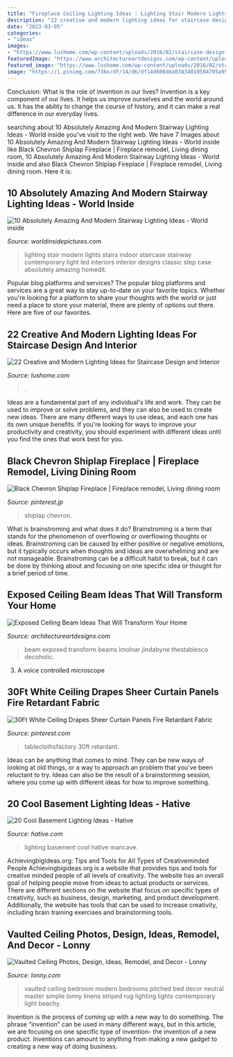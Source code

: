 ```yaml
---
title: "Fireplace Ceiling Lighting Ideas : Lighting Stair Modern Lights Stairs Indoor Staircase Stairway Contemporary Light Led Interiors Interior Designs Classic Step Case Absolutely Amazing Homedit"
description: "22 creative and modern lighting ideas for staircase design and interior"
date: "2023-03-05"
categories:
- "ideas"
images:
- "https://www.lushome.com/wp-content/uploads/2016/02/staircase-design-lighting-ideas-9.jpg"
featuredImage: "https://www.architectureartdesigns.com/wp-content/uploads/2019/06/beam-ceiling-4.jpg"
featured_image: "https://www.lushome.com/wp-content/uploads/2016/02/staircase-design-lighting-ideas-9.jpg"
image: "https://i.pinimg.com/736x/df/14/d6/df14d606dda03834010584705a95fe57.jpg"
---
```



Conclusion: What is the role of invention in our lives?
Invention is a key component of our lives. It helps us improve ourselves and the world around us. It has the ability to change the course of history, and it can make a real difference in our everyday lives.

	

		
searching about 10 Absolutely Amazing And Modern Stairway Lighting Ideas - World inside you've visit to the right web. We have 7 Images about 10 Absolutely Amazing And Modern Stairway Lighting Ideas - World inside like Black Chevron Shiplap Fireplace | Fireplace remodel, Living dining room, 10 Absolutely Amazing And Modern Stairway Lighting Ideas - World inside and also Black Chevron Shiplap Fireplace | Fireplace remodel, Living dining room. Here it is:
		
    
## 10 Absolutely Amazing And Modern Stairway Lighting Ideas - World Inside

<img loading=lazy src="https://worldinsidepictures.com/wp-content/uploads/2014/09/64.jpg" onerror="this.onerror=null;this.src='https://tse3.mm.bing.net/th?id=OIP.RRIvqc5igGen8nj646-T6gHaKQ&amp;pid=15.1';" alt="10 Absolutely Amazing And Modern Stairway Lighting Ideas - World inside">

_Source: worldinsidepictures.com_

>lighting stair modern lights stairs indoor staircase stairway contemporary light led interiors interior designs classic step case absolutely amazing homedit. 

	

Popular blog platforms and services?
The popular blog platforms and services are a great way to stay up-to-date on your favorite topics. Whether you're looking for a platform to share your thoughts with the world or just need a place to store your material, there are plenty of options out there. Here are five of our favorites.

    
## 22 Creative And Modern Lighting Ideas For Staircase Design And Interior

<img loading=lazy src="https://www.lushome.com/wp-content/uploads/2016/02/staircase-design-lighting-ideas-9.jpg" onerror="this.onerror=null;this.src='https://tse1.mm.bing.net/th?id=OIP.jJW5JiiHFoNwgit7H9KwRgAAAA&amp;pid=15.1';" alt="22 Creative and Modern Lighting Ideas for Staircase Design and Interior">

_Source: lushome.com_

>. 

	

Ideas are a fundamental part of any individual's life and work. They can be used to improve or solve problems, and they can also be used to create new ideas. There are many different ways to use ideas, and each one has its own unique benefits. If you're looking for ways to improve your productivity and creativity, you should experiment with different ideas until you find the ones that work best for you.

    
## Black Chevron Shiplap Fireplace | Fireplace Remodel, Living Dining Room

<img loading=lazy src="https://i.pinimg.com/736x/9d/e5/8c/9de58c5552635393fda8cccad5a3648a.jpg" onerror="this.onerror=null;this.src='https://tse3.mm.bing.net/th?id=OIP.mkSp7UWUU8srTdu-0qM8TQHaJ5&amp;pid=15.1';" alt="Black Chevron Shiplap Fireplace | Fireplace remodel, Living dining room">

_Source: pinterest.jp_

>shiplap chevron. 

	

What is brainstroming and what does it do?
Brainstroming is a term that stands for the phenomenon of overflowing or overflowing thoughts or ideas. Brainstroming can be caused by either positive or negative emotions, but it typically occurs when thoughts and ideas are overwhelming and are not manageable. Brainstroming can be a difficult habit to break, but it can be done by thinking about and focusing on one specific idea or thought for a brief period of time.

    
## Exposed Ceiling Beam Ideas That Will Transform Your Home

<img loading=lazy src="https://www.architectureartdesigns.com/wp-content/uploads/2019/06/beam-ceiling-4.jpg" onerror="this.onerror=null;this.src='https://tse4.mm.bing.net/th?id=OIP.ye0itOZMA0PGuQygO6xNQgHaKz&amp;pid=15.1';" alt="Exposed Ceiling Beam Ideas That Will Transform Your Home">

_Source: architectureartdesigns.com_

>beam exposed transform beams lmolnar jindabyne thestablesco decoholic. 

	

3. A voice controlled microscope

    
## 30Ft White Ceiling Drapes Sheer Curtain Panels Fire Retardant Fabric

<img loading=lazy src="https://i.pinimg.com/736x/df/14/d6/df14d606dda03834010584705a95fe57.jpg" onerror="this.onerror=null;this.src='https://tse1.mm.bing.net/th?id=OIP.oKFbIqvUH3jEYKMsShSPbAHaJ3&amp;pid=15.1';" alt="30Ft White Ceiling Drapes Sheer Curtain Panels Fire Retardant Fabric">

_Source: pinterest.com_

>tableclothsfactory 30ft retardant. 

	

Ideas can be anything that comes to mind. They can be new ways of looking at old things, or a way to approach an problem that you've been reluctant to try. Ideas can also be the result of a brainstorming session, where you come up with different ideas for how to improve something.

    
## 20 Cool Basement Lighting Ideas - Hative

<img loading=lazy src="https://hative.com/wp-content/uploads/2014/05/basement-lighting-ideas/17-mancave-lighting.jpg" onerror="this.onerror=null;this.src='https://tse3.mm.bing.net/th?id=OIP.Lv5P2XWwy28z3Ls7FBCDywHaJ4&amp;pid=15.1';" alt="20 Cool Basement Lighting Ideas - Hative">

_Source: hative.com_

>lighting basement cool hative mancave. 

	

AchievingbigIdeas.org: Tips and Tools for All Types of Creativeminded People
Achievingbigideas.org is a website that provides tips and tools for creative minded people of all levels of creativity. The website has an overall goal of helping people move from ideas to actual products or services. There are different sections on the website that focus on specific types of creativity, such as business, design, marketing, and product development. Additionally, the website has tools that can be used to increase creativity, including brain training exercises and brainstorming tools.

    
## Vaulted Ceiling Photos, Design, Ideas, Remodel, And Decor - Lonny

<img loading=lazy src="http://www1.pictures.lonny.com/lo/wjRT_NUfK4Ex.jpg" onerror="this.onerror=null;this.src='https://tse2.mm.bing.net/th?id=OIP.9Nxny7DajhsfsNrSe-72ygHaLH&amp;pid=15.1';" alt="Vaulted Ceiling Photos, Design, Ideas, Remodel, and Decor - Lonny">

_Source: lonny.com_

>vaulted ceiling bedroom modern bedrooms pitched bed decor neutral master simple lonny linens striped rug lighting lights contemporary light beachy. 

	

Invention is the process of coming up with a new way to do something. The phrase “invention” can be used in many different ways, but in this article, we are focusing on one specific type of invention- the invention of a new product. Inventions can amount to anything from making a new gadget to creating a new way of doing business.

